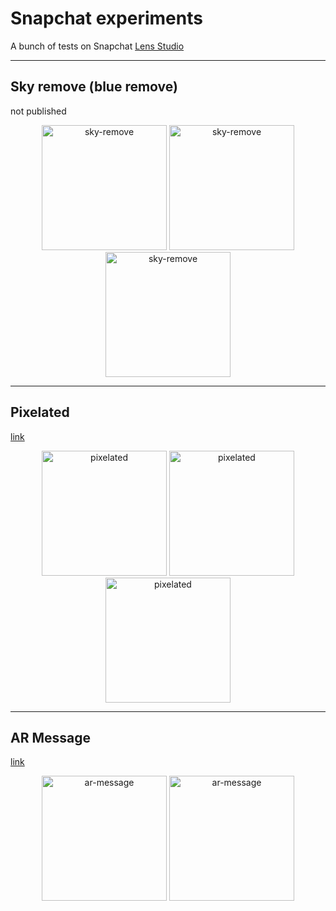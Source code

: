 # Snapchat experiments

A bunch of tests on Snapchat [Lens Studio](https://lensstudio.snapchat.com/)

---

## Sky remove (blue remove)
not published

<p align="center">
    <img alt="sky-remove" src="https://github.com/robin-dela/snapchat-lenses/blob/master/previews/sky-remove/sky-remove.gif?raw=true" width="200"/>
    <img alt="sky-remove" src="https://github.com/robin-dela/snapchat-lenses/blob/master/previews/sky-remove/sky-remove.jpeg?raw=true" width="200"/>
    <img alt="sky-remove" src="https://github.com/robin-dela/snapchat-lenses/blob/master/previews/sky-remove/sky-remove2.gif?raw=true" width="200"/>
</p>

---

## Pixelated
[link](https://www.snapchat.com/unlock/?type=SNAPCODE&uuid=7a5800fc714945079033137e6c2c1ec2&metadata=01)

<p align="center">
    <img alt="pixelated" src="https://github.com/robin-dela/snapchat-lenses/blob/master/previews/pixelated/pixelated.gif?raw=true" width="200"/>
    <img alt="pixelated" src="https://github.com/robin-dela/snapchat-lenses/blob/master/previews/pixelated/pixelated1.gif?raw=true" width="200"/>
    <img alt="pixelated" src="https://github.com/robin-dela/snapchat-lenses/blob/master/previews/pixelated/pixelated2.gif?raw=true" width="200"/>
</p>

---

## AR Message
[link](https://www.snapchat.com/unlock/?type=SNAPCODE&uuid=947482f0aa1a4160b6a627e869dc37d7&metadata=01)

<p align="center">
    <img alt="ar-message" src="https://github.com/robin-dela/snapchat-lenses/blob/master/previews/ar-message/ar-message.gif?raw=true" width="200"/>
    <img alt="ar-message" src="https://github.com/robin-dela/snapchat-lenses/blob/master/previews/ar-message/ar-message2.gif?raw=true" width="200"/>
</p>
